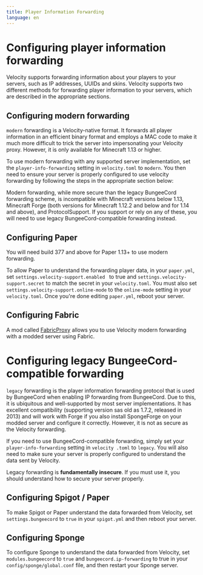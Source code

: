 ```yaml
---
title: Player Information Forwarding
language: en
---
```


# Configuring player information forwarding

Velocity supports forwarding information about your players to your servers, such as IP addresses, UUIDs and skins.
Velocity supports two different methods for forwarding player information to your servers, which are described in the
 appropriate sections.
 
## Configuring modern forwarding

`modern` forwarding is a Velocity-native format. It forwards all player information in an efficient binary format and
employs a MAC code to make it much more difficult to trick the server into impersonating your Velocity proxy.
However, it is only available for Minecraft 1.13 or higher.

To use modern forwarding with any supported server implementation, set the `player-info-forwarding` setting in
`velocity.toml` to `modern`. You then need to ensure your server is properly configured to use velocity forwarding by
 following the steps in the appropriate section below:

<Caution>
   Modern forwarding, while more secure than the legacy BungeeCord forwarding scheme,
   is incompatible with Minecraft versions below 1.13, Minecraft Forge (both versions
   for Minecraft 1.12.2 and below and for 1.14 and above), and ProtocolSupport. If you
   support or rely on any of these, you will need to use legacy BungeeCord-compatible
   forwarding instead.
</Caution>

## Configuring Paper

You will need build 377 and above for Paper 1.13+ to use modern forwarding.

To allow Paper to understand the forwarding player data, in your `paper.yml`, set `settings.velocity-support.enabled
` to true and `settings.velocity-support.secret` to match the secret in your `velocity.toml`. You must also set 
`settings.velocity-support.online-mode` to the `online-mode` setting in your `velocity.toml`. Once you're done
editing `paper.yml`, reboot your server.
 
## Configuring Fabric

A mod called [FabricProxy](https://www.curseforge.com/minecraft/mc-mods/fabricproxy) allows you to use Velocity
 modern forwarding with a modded server using Fabric.
 
# Configuring legacy BungeeCord-compatible forwarding

`legacy` forwarding is the player information forwarding protocol that is used by BungeeCord when enabling IP
forwarding from BungeeCord. Due to this, it is ubiquitous and well-supported by most server implementations. It has
excellent compatibility (supporting version sas old as 1.7.2, released in 2013) and will work with Forge if you
also install SpongeForge on your modded server and configure it correctly. However, it is not as secure as the
Velocity forwarding.

If you need to use BungeeCord-compatible forwarding, simply set your `player-info-forwarding` setting in `velocity
.toml` to `legacy`. You will also need to make sure your server is properly configured to understand the data sent by
Velocity.

<Caution>
   Legacy forwarding is <strong>fundamentally insecure</strong>. If you must use it,
   you should understand <Link to="/wiki/deployment/security/">how to secure your server properly</Link>.
</Caution>

## Configuring Spigot / Paper

To make Spigot or Paper understand the data forwarded from Velocity, set `settings.bungeecord` to `true` in your
 `spigot.yml` and then reboot your server.
 
## Configuring Sponge

To configure Sponge to understand the data forwarded from Velocity, set `modules.bungeecord` to `true` and 
`bungeecord.ip-forwarding` to true in your `config/sponge/global.conf` file, and then restart your Sponge server.
                                                                                                              

